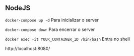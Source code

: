 ## NodeJS

`docker-compose up -d` Para inicializar o server

`docker-compose down` Para encerrar o server

`docker exec -it YOUR_CONTAINER_ID /bin/bash` Entra no shell

http://localhost:8080/